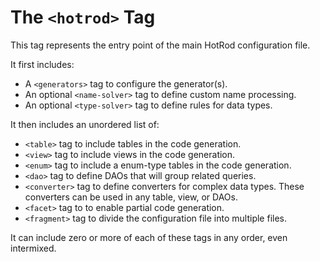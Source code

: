 # The `<hotrod>` Tag

This tag represents the entry point of the main HotRod configuration file. 

It first includes:

- A `<generators>` tag to configure the generator(s).
- An optional `<name-solver>` tag to define custom name processing.
- An optional `<type-solver>` tag to define rules for data types.

It then includes an unordered list of:

- `<table>` tag to include tables in the code generation.
- `<view>` tag to include views in the code generation.
- `<enum>` tag to include a enum-type tables in the code generation.
- `<dao>` tag to define DAOs that will group related queries.
- `<converter>` tag to define converters for complex data types. These converters can be used in any table, view, or DAOs.
- `<facet>` tag to to enable partial code generation.
- `<fragment>` tag to divide the configuration file into multiple files.

It can include zero or more of each of these tags in any order, even intermixed.

